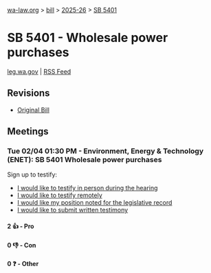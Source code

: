 [wa-law.org](/) > [bill](/bill/) > [2025-26](/bill/2025-26/) > [SB 5401](/bill/2025-26/sb/5401/)

# SB 5401 - Wholesale power purchases
[leg.wa.gov](https://app.leg.wa.gov/billsummary?BillNumber=5401&Year=2025&Initiative=false) | [RSS Feed](./rss.xml)

## Revisions
* [Original Bill](1/)

## Meetings
### Tue 02/04 01:30 PM - Environment, Energy & Technology (ENET): SB 5401 Wholesale power purchases
Sign up to testify:
* [I would like to testify in person during the hearing](https://app.leg.wa.gov/csi/Testifier/Add?chamber=House&mId=32641&aId=162444&caId=25232&tId=1)
* [I would like to testify remotely](https://app.leg.wa.gov/csi/Testifier/Add?chamber=House&mId=32641&aId=162444&caId=25232&tId=2)
* [I would like my position noted for the legislative record](https://app.leg.wa.gov/csi/Testifier/Add?chamber=House&mId=32641&aId=162444&caId=25232&tId=3)
* [I would like to submit written testimony](https://app.leg.wa.gov/csi/Testifier/Add?chamber=House&mId=32641&aId=162444&caId=25232&tId=4)

#### 2 👍 - Pro

#### 0 👎 - Con

#### 0 ❓ - Other
